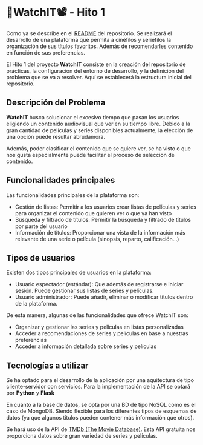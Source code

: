 # 🍿WatchIT📽️ - Hito 1

Como ya se describe en el [README](../README.md) del repositorio. Se realizará el desarrollo de una plataforma que permita a cinéfilos y seriéfilos la organización de sus títulos favoritos. Además de recomendarles contenido en función de sus preferencias.

El Hito 1 del proyecto **WatchIT** consiste en la creación del repositorio de prácticas, la configuración del entorno de desarrollo, y la definición del problema que se va a resolver. Aquí se establecerá la estructura inicial del repositorio.


## Descripción del Problema
**WatchIT** busca solucionar el excesivo tiempo que pasan los usuarios eligiendo un contenido audiovisual que ver en su tiempo libre. Debido a la gran cantidad de películas y series disponibles actualmente, la elección de una opción puede resultar abrudamora. 

Además, poder clasificar el contenido que se quiere ver, se ha visto o que nos gusta especialmente puede facilitar el proceso de seleccion de contenido.

## Funcionalidades principales
Las funcionalidades principales de la plataforma son:
 - Gestión de listas: Permitir a los usuarios crear listas de películas y series para organizar el contenido que quieren ver o que ya han visto
 - Búsqueda y filtrado de títulos: Permitir la búsqueda y filtrado de títulos por parte del usuario
 - Información de títulos: Proporcionar una vista de la información más relevante de una serie o película (sinopsis, reparto, calificación...)

## Tipos de usuarios
 Existen dos tipos principales de usuarios en la plataforma:
  - Usuario espectador (estándar): Que además de registrarse e iniciar sesión. Puede gestionar sus listas de series y películas.
  - Usuario administrador: Puede añadir, eliminar o modificar títulos dentro de la plataforma. 

De esta manera, algunas de las funcionalidades que ofrece WatchIT son:
- Organizar y gestionar las series y películas en listas personalizadas
- Acceder a recomendaciones de series y películas en base a nuestras preferencias
- Acceder a información detallada sobre series y películas


## Tecnologías a utilizar

Se ha optado para el desarrollo de la aplicación por una aquitectura de tipo cliente-servidor con servicios. Para la implementación de la API se optará por **Python** y **Flask**

En cuanto a la base de datos, se opta por una BD de tipo NoSQL como es el caso de MongoDB. Siendo flexible para los diferentes tipos de esquemas de datos (ya que algunos títulos pueden contener más información que otros).

Se hará uso de la API de [TMDb (The Movie Database)](https://www.themoviedb.org/documentation/api). Esta API gratuita nos proporciona datos sobre gran variedad de series y películas.
